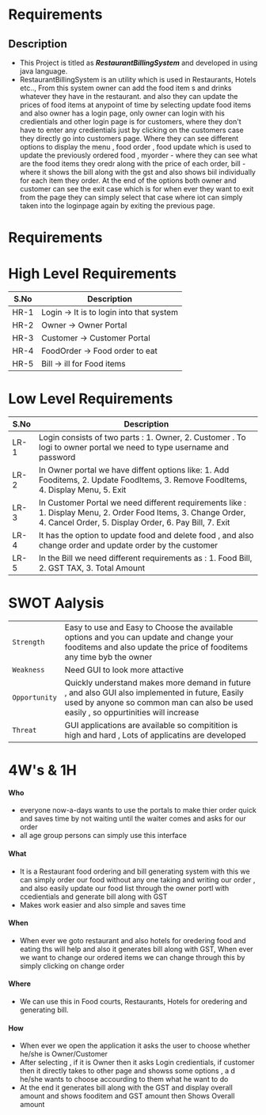 # Requirements

## Description
* This Project is titled as **_RestaurantBillingSystem_** and developed in using java language. 
* RestaurantBillingSystem is an utility which is used in Restaurants, Hotels etc..,
From this system owner can add the food item s and drinks whatever they have in the restaurant. and also they can update the prices of food items at anypoint of time by selecting update food items and also owner has a login page, only owner can login with his credientials and other login page is for customers, where they don't have to enter any credientials just by clicking on the customers case they directly go into customers page. Where they can see different options to display the menu , food order , food update which is used to update the previously ordered food , myorder -  where they can see what are the food items they oredr along with the price of each order, bill - where it shows the bill along with the gst and also shows biil individually for each item they order. At the end of the options both owner and customer can see the exit case which is for when ever they want to exit from the page they can simply select that case where iot can simply taken into the loginpage again by exiting the previous page.



# Requirements
# High Level Requirements
<!-- * Features of my project -->
| S.No | Description | 
|------|-------------|
| HR-1 | Login -> It is to login into that system|
| HR-2 | Owner -> Owner Portal|
| HR-3 | Customer -> Customer Portal|
| HR-4 | FoodOrder -> Food order to eat|
| HR-5 | Bill -> ill for Food items|

# Low Level Requirements
<!-- * How each feature is implemented -->
<!-- * Linkage of High level to Low level -->
| S.No | Description |
|------|-------------|
| LR-1 | Login consists of two parts : 1. Owner, 2. Customer . To logi to owner portal we need to type username and password |
| LR-2 | In Owner portal we have diffent options like: 1. Add Fooditems, 2. Update FoodItems, 3. Remove FoodItems, 4. Display Menu, 5. Exit |
| LR-3 | In Customer Portal we need different requirements like : 1. Display Menu, 2. Order Food Items, 3. Change Order, 4. Cancel Order, 5. Display Order, 6. Pay Bill, 7. Exit |
| LR-4 | It has the option to update food and delete food , and also change order and update order by the customer |
| LR-5 | In the Bill we need different requirements as : 1. Food Bill, 2. GST TAX, 3. Total Amount |

# SWOT Aalysis
|         |                 |
|----------|----------------------|
| `Strength` | Easy to use and Easy to Choose the available options and you can update and change your fooditems and also update the price of fooditems any time byb the owner|
| `Weakness` | Need GUI to look more attactive  |
| `Opportunity` | Quickly understand makes more demand in future , and also GUI also implemented in future, Easily used by anyone so common man can also be used easily , so oppurtinities will increase |
| `Threat` | GUI applications are available so compitition is high and hard , Lots of applicatins are developed|

# 4W's & 1H
<!-- Who, What, When, Where and How -->
#### Who 
* everyone now-a-days wants to use the portals to make thier order quick and saves time by not waiting until the waiter comes and asks for our order
* all age group persons can simply use this interface

#### What
* It is a Restaurant food ordering and bill generating system with this we can simply order our food without any one taking and writing our order , and also easily update our food list through the owner portl with ccedientials and generate bill along with GST
* Makes work easier and also simple and saves time 

#### When
* When ever we goto restaurant and also hotels for oredering food and eating ths will help and also it generates bill along with GST, When ever we want to change our ordered items we can change through this by simply clicking on change order


#### Where
* We can use this in Food courts, Restaurants, Hotels for oredering and generating bill.

#### How
* When ever we open the application it asks the user to choose whether he/she is Owner/Customer
* After selecting , if it is Owner then it asks Login credientials, if customer then it directly takes to other page and showss some options , a d he/she wants to choose accourding to them what he want to do
* At the end it generates bill along with the GST and display overall amount and shows fooditem and GST amount then Shows Overall amount